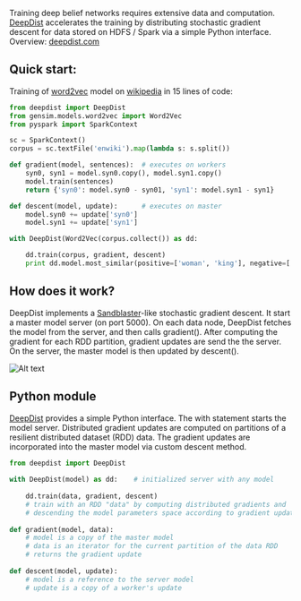 Training deep belief networks requires extensive data and computation. [DeepDist](http://deepdist.com) accelerates the training by distributing stochastic gradient descent for data stored on HDFS / Spark via a simple Python interface. Overview: [deepdist.com](http://deepdist.com)

Quick start:
----

Training of [word2vec](https://code.google.com/p/word2vec/) model on [wikipedia](http://dumps.wikimedia.org/enwiki/) in 15 lines of code:

```python
from deepdist import DeepDist
from gensim.models.word2vec import Word2Vec
from pyspark import SparkContext

sc = SparkContext()
corpus = sc.textFile('enwiki').map(lambda s: s.split())

def gradient(model, sentences):  # executes on workers
    syn0, syn1 = model.syn0.copy(), model.syn1.copy()
    model.train(sentences)
    return {'syn0': model.syn0 - syn01, 'syn1': model.syn1 - syn1}

def descent(model, update):      # executes on master
    model.syn0 += update['syn0']
    model.syn1 += update['syn1']

with DeepDist(Word2Vec(corpus.collect()) as dd:

    dd.train(corpus, gradient, descent)
    print dd.model.most_similar(positive=['woman', 'king'], negative=['man'])
```

How does it work?
----

DeepDist implements a [Sandblaster](http://research.google.com/archive/large_deep_networks_nips2012.html)-like stochastic gradient descent. It start a master model server (on port 5000). On each data node, DeepDist fetches the model from the server, and then calls gradient(). After computing the gradient for each RDD partition, gradient updates are send the the server. On the server, the master model is then updated by descent().

![Alt text](http://deepdist.com/images/deepdistdesign.png)

Python module
----

[DeepDist](http://deepdist.com) provides a simple Python interface. The with statement starts the model server. Distributed gradient updates are computed on partitions of a resilient distributed dataset (RDD) data. The gradient updates are incorporated into the master model via custom descent method.

```python
from deepdist import DeepDist
 
with DeepDist(model) as dd:    # initialized server with any model    
    
    dd.train(data, gradient, descent)
    # train with an RDD "data" by computing distributed gradients and
    # descending the model parameters space according to gradient updates
 
def gradient(model, data):
    # model is a copy of the master model
    # data is an iterator for the current partition of the data RDD
    # returns the gradient update
 
def descent(model, update):
    # model is a reference to the server model
    # update is a copy of a worker's update
```